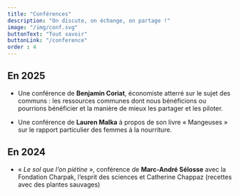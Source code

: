 ```yaml
---
title: "Conférences"
description: "On discute, on échange, on partage !"
image: "/img/conf.svg"
buttonText: "Tout savoir"
buttonLink: "/conference"
order : 4
---
```


## En 2025

- Une conférence de **Benjamin Coriat**, économiste atterré sur le sujet des communs : les ressources communes dont nous bénéficions ou pourrions bénéficier et la manière de mieux les partager et les piloter. 

- Une conférence de **Lauren Malka** à propos de son livre « Mangeuses » sur le rapport particulier des femmes à la nourriture.


## En 2024

- « *Le sol que l’on piétine* », conférence de **Marc-André Sélosse** avec la Fondation Charpak, l’esprit des sciences et Catherine Chappaz (recettes avec des plantes sauvages)